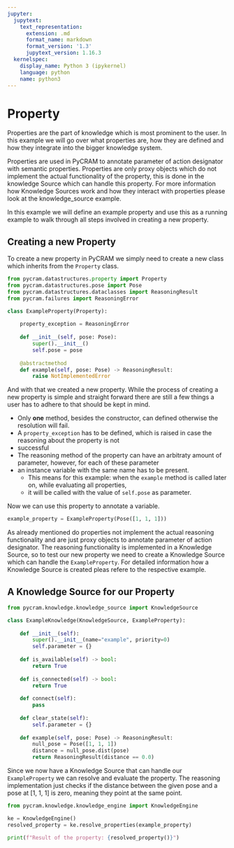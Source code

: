 ```yaml
---
jupyter:
  jupytext:
    text_representation:
      extension: .md
      format_name: markdown
      format_version: '1.3'
      jupytext_version: 1.16.3
  kernelspec:
    display_name: Python 3 (ipykernel)
    language: python
    name: python3
---
```


# Property
Properties are the part of knowledge which is most prominent to the user. In this example we will go over what properties 
are, how they are defined and how they integrate into the bigger knowledge system. 

Properties are used in PyCRAM to annotate parameter of action designator with semantic properties. Properties are only 
proxy objects which do not implement the actual functionality of the property, this is done in the knowledge Source 
which can handle this property. For more information how Knowledge Sources work and how they interact with properties 
please look at the knowledge_source example. 

In this example we will define an example property and use this as a running example to walk through all steps involved 
in creating a new property. 

## Creating a new Property
To create a new property in PyCRAM we simply need to create a new class which inherits from the ```Property``` class. 

```python
from pycram.datastructures.property import Property
from pycram.datastructures.pose import Pose
from pycram.datastructures.dataclasses import ReasoningResult
from pycram.failures import ReasoningError

class ExampleProperty(Property):
    
    property_exception = ReasoningError
    
    def __init__(self, pose: Pose):
        super().__init__()
        self.pose = pose
    
    @abstractmethod
    def example(self, pose: Pose) -> ReasoningResult:
        raise NotImplementedError
```

And with that we created a new property. While the process of creating a new property is simple and straight forward 
there are still a few things a user has to adhere to that should be kept in mind. 

* Only **one** method, besides the constructor, can defined otherwise the resolution will fail. 
* A ```property_exception``` has to be defined, which is raised in case the reasoning about the property is not 
* successful
* The reasoning method of the property can have an arbitraty amount of parameter, however, for each of these parameter 
* an instance variable with the same name has to be present. 
    * This means for this example: when the ```example``` method is called later on, while evaluating all properties, 
    * it will be called with the value of ```self.pose``` as parameter.  
    
Now we can use this property to annotate a variable. 

```python
example_property = ExampleProperty(Pose([1, 1, 1]))
```

As already mentioned do properties not implement the actual reasoning functionality and are just proxy objects to 
annotate parameter of action designator. The reasoning functionality is implemented in a Knowledge Source, so to test 
our new property we need to create a Knowledge Source which can handle the ```ExampleProperty```. For detailed 
information how a Knowledge Source is created pleas refere to the respective example.

## A Knowledge Source for our Property

```python
from pycram.knowledge.knowledge_source import KnowledgeSource

class ExampleKnowledge(KnowledgeSource, ExampleProperty):
    
    def __init__(self):
        super().__init__(name="example", priority=0)
        self.parameter = {}
        
    def is_available(self) -> bool:
        return True
    
    def is_connected(self) -> bool:
        return True
    
    def connect(self):
        pass
    
    def clear_state(self):
        self.parameter = {}
        
    def example(self, pose: Pose) -> ReasoningResult:
        null_pose = Pose([1, 1, 1])
        distance = null_pose.dist(pose)
        return ReasoningResult(distance == 0.0)

```

Since we now have a Knowledge Source that can handle our ```ExampleProperty``` we can resolve and evaluate the property. 
The reasoning implementation just checks if the distance between the given pose and a pose at [1, 1, 1] is zero, 
meaning they point at the same point. 

```python
from pycram.knowledge.knowledge_engine import KnowledgeEngine

ke = KnowledgeEngine()
resolved_property = ke.resolve_properties(example_property)

print(f"Result of the property: {resolved_property()}")
```
